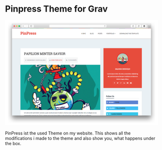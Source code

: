 # Pinpress Theme for Grav

![Pinpress](assets/readme_1.png)

PinPress ist the used Theme on my website. This shows all the modifications i made to the theme and also show you, what happens under the box.
